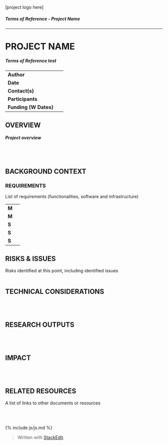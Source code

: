 [project logo here]
##### Terms of Reference - Project Name 
---
# PROJECT NAME
##### Terms of Reference test

|  |  |
|:--|--|
| **Author** | &ensp; |
| **Date** |  |
| **Contact(s)** |  |
| **Participants** |  |
| **Funding (W Dates)** |  |

  

## OVERVIEW
##### Project overview
<br/><br/>
  

## BACKGROUND CONTEXT
### REQUIREMENTS

List of requirements (functionalities, software and infrastructure)

|  |  |
|--|--|
| **M** |  |
| **M** |  |
| **S** |  |
| **S** |  |
| **S** |  |

  
## RISKS & ISSUES

Risks identified at this point, including identified issues
<br/><br/>
  

## TECHNICAL CONSIDERATIONS  
  
 <br/><br/>
  

## RESEARCH OUTPUTS
<br/><br/>

## IMPACT
<br/><br/>
  

## RELATED RESOURCES

A list of links to other documents or resources

<br/><br/>

{% include js/js.md %}

> Written with [StackEdit](https://stackedit.io/).
<!--stackedit_data:
eyJoaXN0b3J5IjpbODcxNTMwMTIzLDE5NTgwMzg1MiwtNjY3Mj
YzOTI0LDE5NTgwMzg1Miw2Nzc1OTE3NzQsLTUxNzM4MjY3OCw3
MzA5OTgxMTZdfQ==
-->